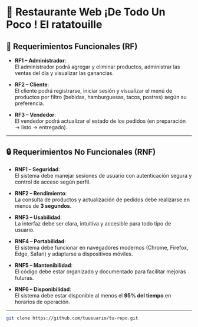 # 🍔 Restaurante Web ¡De Todo Un Poco ! El ratatouille

## 📌 Requerimientos Funcionales (RF)

- **RF1 – Administrador**:  
  El administrador podrá agregar y eliminar productos, administrar las ventas del día y visualizar las ganancias.  

- **RF2 – Cliente**:  
  El cliente podrá registrarse, iniciar sesión y visualizar el menú de productos por filtro (bebidas, hamburguesas, tacos, postres) según su preferencia.  

- **RF3 – Vendedor**:  
  El vendedor podrá actualizar el estado de los pedidos (en preparación → listo → entregado).  

---

## 🔒 Requerimientos No Funcionales (RNF)

- **RNF1 – Seguridad**:  
  El sistema debe manejar sesiones de usuario con autenticación segura y control de acceso según perfil.  

- **RNF2 – Rendimiento**:  
  La consulta de productos y actualización de pedidos debe realizarse en menos de **3 segundos**.  

- **RNF3 – Usabilidad**:  
  La interfaz debe ser clara, intuitiva y accesible para todo tipo de usuario.  

- **RNF4 – Portabilidad**:  
  El sistema debe funcionar en navegadores modernos (Chrome, Firefox, Edge, Safari) y adaptarse a dispositivos móviles.  

- **RNF5 – Mantenibilidad**:  
  El código debe estar organizado y documentado para facilitar mejoras futuras.  

- **RNF6 – Disponibilidad**:  
  El sistema debe estar disponible al menos el **95% del tiempo** en horarios de operación.  

---

   ```bash
   git clone https://github.com/tuusuario/tu-repo.git
